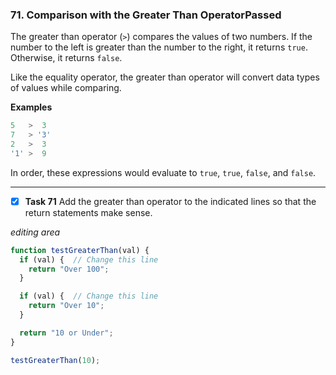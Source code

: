 ### 71. Comparison with the Greater Than OperatorPassed
The greater than operator (`>`) compares the values of two numbers. If the number to the left is greater than the number to the right, it returns `true`. Otherwise, it returns `false`.

Like the equality operator, the greater than operator will convert data types of values while comparing.

**Examples**
```js
5   >  3
7   > '3'
2   >  3
'1' >  9
```
In order, these expressions would evaluate to `true`, `true`, `false`, and `false`.
********************************************
- [x] **Task 71** Add the greater than operator to the indicated lines so that the return statements make sense.

*editing area*
```js
function testGreaterThan(val) {
  if (val) {  // Change this line
    return "Over 100";
  }

  if (val) {  // Change this line
    return "Over 10";
  }

  return "10 or Under";
}

testGreaterThan(10);
```